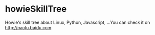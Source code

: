 # howieSkillTree
Howie's skill tree about Linux, Python, Javascript, ...You can check it on http://naotu.baidu.com
